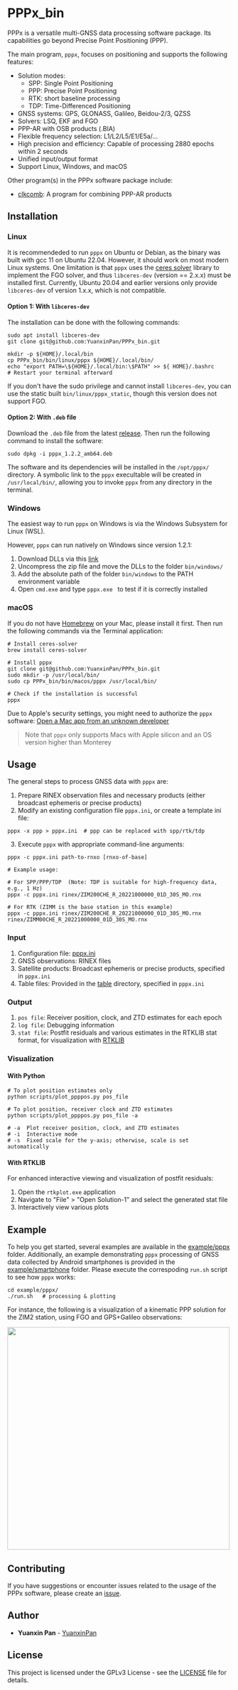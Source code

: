 # PPPx\_bin

PPPx is a versatile multi-GNSS data processing software package. Its capabilities
go beyond Precise Point Positioning (PPP).

The main program, `pppx`, focuses on positioning and supports the following features:
- Solution modes:
    - SPP: Single Point Positioning
    - PPP: Precise Point Positioning
    - RTK: short baseline processing
    - TDP: Time-Differenced Positioning
- GNSS systems: GPS, GLONASS, Galileo, Beidou-2/3, QZSS
- Solvers: LSQ, EKF and FGO
- PPP-AR with OSB products (.BIA)
- Flexible frequency selection: L1/L2/L5/E1/E5a/...
- High precision and efficiency: Capable of processing 2880 epochs within 2 seconds
- Unified input/output format
- Support Linux, Windows, and macOS

Other program(s) in the PPPx software package include:
- [clkcomb](https://github.com/YuanxinPan/clkcomb): A program for combining PPP-AR products


## Installation

### Linux

It is recommendeded to run `pppx` on Ubuntu or Debian, as the binary was built
with gcc 11 on Ubuntu 22.04. However, it should work on most modern Linux systems.
One limitation is that `pppx` uses the [ceres solver](http://ceres-solver.org)
library to implement the FGO solver, and thus `libceres-dev` (version == 2.x.x)
must be installed first. Currently, Ubuntu 20.04 and earlier versions only provide
`libceres-dev` of version 1.x.x, which is not compatible.


#### Option 1: With `libceres-dev`

The installation can be done with the following commands:

```shell
sudo apt install libceres-dev
git clone git@github.com:YuanxinPan/PPPx_bin.git

mkdir -p ${HOME}/.local/bin
cp PPPx_bin/bin/linux/pppx ${HOME}/.local/bin/
echo "export PATH=\${HOME}/.local/bin:\$PATH" >> ${ HOME}/.bashrc
# Restart your terminal afterward
```

If you don't have the sudo privilege and cannot install `libceres-dev`, you can
use the static built `bin/linux/pppx_static`, though this version does not support FGO.


#### Option 2: With `.deb` file

Download the `.deb` file from the latest [release](https://github.com/YuanxinPan/PPPx_bin/releases/).
Then run the following command to install the software:

```shell
sudo dpkg -i pppx_1.2.2_amb64.deb
```

The software and its dependencies will be installed in the `/opt/pppx/` directory.
A symbolic link to the `pppx` execultable will be created in `/usr/local/bin/`,
allowing you to invoke `pppx` from any directory in the terminal.


### Windows

The easiest way to run `pppx` on Windows is via the Windows Subsystem for Linux (WSL).

However, `pppx` can run natively on Windows since version 1.2.1:
1. Download DLLs via this [link](https://github.com/YuanxinPan/PPPx_bin/releases/download/v1.2.1/pppx_winows_dlls.zip)
2. Uncompress the zip file and move the DLLs to the folder `bin/windows/`
3. Add the absolute path of the folder `bin/windows` to the PATH environment variable
4. Open `cmd.exe` and type `pppx.exe ` to test if it is correctly installed


### macOS

If you do not have [Homebrew](https://brew.sh/) on your Mac, please install it first.
Then run the following commands via the Terminal application:

```shell
# Install ceres-solver
brew install ceres-solver

# Install pppx
git clone git@github.com:YuanxinPan/PPPx_bin.git
sudo mkdir -p /usr/local/bin/
sudo cp PPPx_bin/bin/macos/pppx /usr/local/bin/

# Check if the installation is successful
pppx
```

Due to Apple's security settings, you might need to authorize the `pppx` software:
[Open a Mac app from an unknown developer](https://support.apple.com/guide/mac-help/open-a-mac-app-from-an-unknown-developer-mh40616/mac)

> Note that `pppx` only supports Macs with Apple silicon and an OS version higher than Monterey


## Usage

The general steps to process GNSS data with `pppx` are:
1. Prepare RINEX observation files and necessary products (either broadcast ephemeris or precise products)
2. Modify an existing configuration file `pppx.ini`, or create a template ini file:

```shell
pppx -x ppp > pppx.ini  # ppp can be replaced with spp/rtk/tdp
```

3. Execute `pppx` with appropriate command-line arguments:

```shell
pppx -c pppx.ini path-to-rnxo [rnxo-of-base]

# Example usage:

# For SPP/PPP/TDP  (Note: TDP is suitable for high-frequency data, e.g., 1 Hz)
pppx -c pppx.ini rinex/ZIM200CHE_R_20221000000_01D_30S_MO.rnx

# For RTK (ZIMM is the base station in this example)
pppx -c pppx.ini rinex/ZIM200CHE_R_20221000000_01D_30S_MO.rnx rinex/ZIMM00CHE_R_20221000000_01D_30S_MO.rnx
```


### Input

1. Configuration file: [pppx.ini](pppx.ini)
2. GNSS observations: RINEX files
3. Satellite products: Broadcast ephemeris or precise products, specified in `pppx.ini`
4. Table files: Provided in the [table](table/) directory, specified in `pppx.ini`


### Output

1. `pos file`: Receiver position, clock, and ZTD estimates for each epoch
2. `log file`: Debugging information
3. `stat file`: Postfit residuals and various estimates in the RTKLIB stat format, for visualization with [RTKLIB](https://github.com/tomojitakasu/RTKLIB_bin/tree/rtklib_2.4.3)


### Visualization

#### With Python

```shell
# To plot position estimates only
python scripts/plot_ppppos.py pos_file

# To plot position, receiver clock and ZTD estimates
python scripts/plot_ppppos.py pos_file -a

# -a  Plot receiver position, clock, and ZTD estimates
# -i  Interactive mode
# -s  Fixed scale for the y-axis; otherwise, scale is set automatically
```

#### With RTKLIB

For enhanced interactive viewing and visualization of postfit residuals:

1. Open the `rtkplot.exe` application
2. Navigate to "File" > "Open Solution-1" and select the generated stat file
3. Interactively view various plots


## Example

To help you get started, several examples are available in the
[example/pppx](example/pppx) folder. Additionally, an example demonstrating
`pppx` processing of GNSS data collected by Android smartphones is provided in
the [example/smartphone](example/smartphone) folder. Please execute the
correspoding `run.sh` script to see how `pppx` works:

```shell
cd example/pppx/
./run.sh   # processing & plotting
```

For instance, the following is a visualization of a kinematic PPP solution for
the ZIM2 station, using FGO and GPS+Galileo observations:

<img src="example/pppx/03_ppp_fgo/ZIM200CHE_R_20221000000_01D_30S_MO.png" width="500">


## Contributing

If you have suggestions or encounter issues related to the usage of the PPPx
software, please create an [issue](https://github.com/YuanxinPan/PPPx_bin/issues/new).


## Author

- **Yuanxin Pan** - [YuanxinPan](https://github.com/YuanxinPan)


## License

This project is licensed under the GPLv3 License - see the [LICENSE](LICENSE)
file for details.
